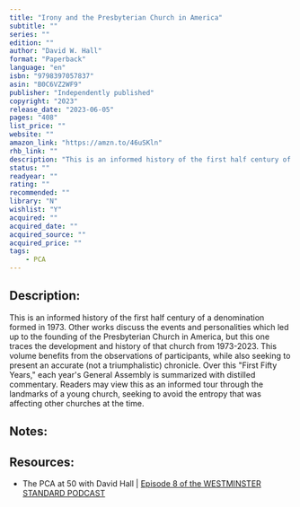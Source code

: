 ```yaml
---
title: "Irony and the Presbyterian Church in America"
subtitle: ""
series: ""
edition: ""
author: "David W. Hall"
format: "Paperback"
language: "en"
isbn: "9798397057837"
asin: "B0C6VZ2WF9"
publisher: "Independently published"
copyright: "2023"
release_date: "2023-06-05"
pages: "408"
list_price: ""
website: ""
amazon_link: "https://amzn.to/46uSKln"
rhb_link: "" 
description: "This is an informed history of the first half century of a denomination formed in 1973. Other works discuss the events and personalities which led up to the founding of the Presbyterian Church in America, but this one traces the development and history of that church from 1973-2023. This volume benefits from the observations of participants, while also seeking to present an accurate (not a triumphalistic) chronicle."
status: ""
readyear: ""
rating: ""
recommended: ""
library: "N"
wishlist: "Y"
acquired: ""
acquired_date: ""
acquired_source: ""
acquired_price: ""
tags:
    - PCA
---
```

## Description: 
This is an informed history of the first half century of a denomination formed in 1973. Other works discuss the events and personalities which led up to the founding of the Presbyterian Church in America, but this one traces the development and history of that church from 1973-2023. This volume benefits from the observations of participants, while also seeking to present an accurate (not a triumphalistic) chronicle. Over this "First Fifty Years," each year's General Assembly is summarized with distilled commentary. Readers may view this as an informed tour through the landmarks of a young church, seeking to avoid the entropy that was affecting other churches at the time.

## Notes:

## Resources: 
- The PCA at 50 with David Hall | [Episode 8 of the WESTMINSTER STANDARD PODCAST](https://www.youtube.com/watch?v=O038hllxtzI)